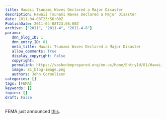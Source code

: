 ```yaml
---
title: Hawaii Tsunami Waves Declared a Major Disaster
description: Hawaii Tsunami Waves Declared a Major Disaster
date: 2011-04-08T23:56:00Z
PublishDate: 2011-04-08T23:56:00Z
archive: ["2011", "2011-4", "2011-4-8"]
params:
   dnn_blog_ID: 1
   dnn_entry_ID: 81
   meta_title: Hawaii Tsunami Waves Declared a Major Disaster
   allow_comments: True
   display_copyright: False
   copyright: 
   permalink: https://vashonbeprepared.org/en-us/Home/EntryId/81/Hawaii-Tsunami-Waves-Declared-a-Major-Disaster
   image: 81_blog-image.png
   authors: John Cornelison
categories: []
tags: [FEMA]
keywords: []
topics: []
draft: False
---
```


<p>FEMA just announced <a target="_blank" href="http://www.fema.gov/news/event.fema?id=13992">this</a>.</p>
